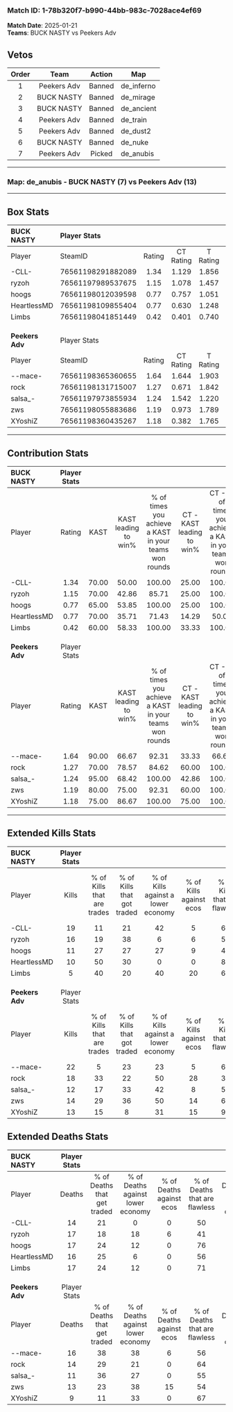 ### Match ID: 1-78b320f7-b990-44bb-983c-7028ace4ef69  
**Match Date**: 2025-01-21  
**Teams**: BUCK NASTY vs Peekers Adv  

## Vetos  

| Order | Team | Action | Map |
| :---: | :--: | :----: | --- |
| 1 | Peekers Adv | Banned | de_inferno |
| 2 | BUCK NASTY | Banned | de_mirage |
| 3 | BUCK NASTY | Banned | de_ancient |
| 4 | Peekers Adv | Banned | de_train |
| 5 | Peekers Adv | Banned | de_dust2 |
| 6 | BUCK NASTY | Banned | de_nuke |
| 7 | Peekers Adv | Picked | de_anubis |

---  

### **Map**: de_anubis - BUCK NASTY (7) vs Peekers Adv (13)  
---  

## Box Stats  

| **BUCK NASTY**  | Player Stats      |        |           |          |       |       |       |         |        |      |     |
| :- | :- | :-: | :-: | :-: | :-: | :-: | :-: | :-: | :-: | :-: | :-: |
| Player          | SteamID           | Rating | CT Rating | T Rating | KAST  |  ADR  | Kills | Assists | Deaths | K/D  | HS% |
| -CLL-           | 76561198291882089 |  1.34  |   1.129   |  1.856   | 70.00 | 93.6  |  19   |    4    |   14   | 1.36 | 57  |
| ryzoh           | 76561197989537675 |  1.15  |   1.078   |  1.457   | 70.00 | 93.3  |  16   |    8    |   17   | 0.94 | 62  |
| hoogs           | 76561198012039598 |  0.77  |   0.757   |  1.051   | 65.00 | 56.3  |  11   |    6    |   17   | 0.65 | 36  |
| HeartlessMD     | 76561198109855404 |  0.77  |   0.630   |  1.248   | 70.00 | 50.8  |  10   |    6    |   16   | 0.63 | 40  |
| Limbs           | 76561198041851449 |  0.42  |   0.401   |  0.740   | 60.00 | 42.7  |   5   |    5    |   17   | 0.29 | 40  |
|                 |                   |        |           |          |       |       |       |         |        |      |     |
|                 |                   |        |           |          |       |       |       |         |        |      |     |
|                 |                   |        |           |          |       |       |       |         |        |      |     |
| **Peekers Adv** | Player Stats      |        |           |          |       |       |       |         |        |      |     |
| Player          | SteamID           | Rating | CT Rating | T Rating | KAST  |  ADR  | Kills | Assists | Deaths | K/D  | HS% |
| --mace-         | 76561198365360655 |  1.64  |   1.644   |  1.903   | 90.00 | 111.4 |  22   |    8    |   16   | 1.38 | 54  |
| rock            | 76561198131715007 |  1.27  |   0.671   |  1.842   | 70.00 | 84.2  |  18   |    4    |   14   | 1.29 | 55  |
| salsa_-         | 76561197973855934 |  1.24  |   1.542   |  1.220   | 95.00 | 67.3  |  12   |    8    |   11   | 1.09 | 75  |
| zws             | 76561198055883686 |  1.19  |   0.973   |  1.789   | 80.00 | 83.9  |  14   |    3    |   13   | 1.08 | 64  |
| XYoshiZ         | 76561198360435267 |  1.18  |   0.382   |  1.765   | 75.00 | 71.6  |  13   |    5    |   9    | 1.44 | 61  |
---  

## Contribution Stats  

| **BUCK NASTY**  | Player Stats |       |                      |                                                        |                           |                                                             |                          |                                                            |
| :- | :-: | :-: | :-: | :-: | :-: | :-: | :-: | :-: |
| Player          |    Rating    | KAST  | KAST leading to win% | % of times you achieve a KAST in your teams won rounds | CT - KAST leading to win% | CT - % of times you achieve a KAST in your teams won rounds | T - KAST leading to win% | T - % of times you achieve a KAST in your teams won rounds |
| -CLL-           |     1.34     | 70.00 |        50.00         |                         100.00                         |           25.00           |                           100.00                            |          83.33           |                           100.00                           |
| ryzoh           |     1.15     | 70.00 |        42.86         |                         85.71                          |           25.00           |                           100.00                            |          66.67           |                           80.00                            |
| hoogs           |     0.77     | 65.00 |        53.85         |                         100.00                         |           25.00           |                           100.00                            |          100.00          |                           100.00                           |
| HeartlessMD     |     0.77     | 70.00 |        35.71         |                         71.43                          |           14.29           |                            50.00                            |          57.14           |                           80.00                            |
| Limbs           |     0.42     | 60.00 |        58.33         |                         100.00                         |           33.33           |                           100.00                            |          83.33           |                           100.00                           |
|                 |              |       |                      |                                                        |                           |                                                             |                          |                                                            |
|                 |              |       |                      |                                                        |                           |                                                             |                          |                                                            |
|                 |              |       |                      |                                                        |                           |                                                             |                          |                                                            |
| **Peekers Adv** | Player Stats |       |                      |                                                        |                           |                                                             |                          |                                                            |
| Player          |    Rating    | KAST  | KAST leading to win% | % of times you achieve a KAST in your teams won rounds | CT - KAST leading to win% | CT - % of times you achieve a KAST in your teams won rounds | T - KAST leading to win% | T - % of times you achieve a KAST in your teams won rounds |
| --mace-         |     1.64     | 90.00 |        66.67         |                         92.31                          |           33.33           |                            66.67                            |          83.33           |                           100.00                           |
| rock            |     1.27     | 70.00 |        78.57         |                         84.62                          |           60.00           |                           100.00                            |          88.89           |                           80.00                            |
| salsa_-         |     1.24     | 95.00 |        68.42         |                         100.00                         |           42.86           |                           100.00                            |          83.33           |                           100.00                           |
| zws             |     1.19     | 80.00 |        75.00         |                         92.31                          |           60.00           |                           100.00                            |          81.82           |                           90.00                            |
| XYoshiZ         |     1.18     | 75.00 |        86.67         |                         100.00                         |           75.00           |                           100.00                            |          90.91           |                           100.00                           |
---  

## Extended Kills Stats  

| **BUCK NASTY**  | Player Stats |                            |                            |                                    |                         |                              |                                 |                                       |                    |           |
| :- | :-: | :-: | :-: | :-: | :-: | :-: | :-: | :-: | :-: | :-: |
| Player          |    Kills     | % of Kills that are trades | % of Kills that got traded | % of Kills against a lower economy | % of Kills against ecos | % of Kills that are flawless | % of Kills that are close duels | % of Kills that are assisted by flash | Pistol Round Kills | AWP Kills |
| -CLL-           |      19      |             11             |             21             |                 42                 |            5            |              63              |               11                |                  11                   |         0          |     0     |
| ryzoh           |      16      |             19             |             38             |                 6                  |            6            |              50              |                6                |                   0                   |         0          |     2     |
| hoogs           |      11      |             27             |             27             |                 27                 |            9            |              45              |                9                |                  18                   |         0          |     0     |
| HeartlessMD     |      10      |             50             |             30             |                 0                  |            0            |              80              |               10                |                   0                   |         4          |     2     |
| Limbs           |      5       |             40             |             20             |                 40                 |           20            |              60              |                0                |                   0                   |         0          |     0     |
|                 |              |                            |                            |                                    |                         |                              |                                 |                                       |                    |           |
|                 |              |                            |                            |                                    |                         |                              |                                 |                                       |                    |           |
|                 |              |                            |                            |                                    |                         |                              |                                 |                                       |                    |           |
| **Peekers Adv** | Player Stats |                            |                            |                                    |                         |                              |                                 |                                       |                    |           |
| Player          |    Kills     | % of Kills that are trades | % of Kills that got traded | % of Kills against a lower economy | % of Kills against ecos | % of Kills that are flawless | % of Kills that are close duels | % of Kills that are assisted by flash | Pistol Round Kills | AWP Kills |
| --mace-         |      22      |             5              |             23             |                 23                 |            5            |              68              |                9                |                  14                   |         0          |     4     |
| rock            |      18      |             33             |             22             |                 50                 |           28            |              39              |                6                |                   6                   |         0          |     1     |
| salsa_-         |      12      |             17             |             33             |                 42                 |            8            |              50              |               17                |                   0                   |         0          |     1     |
| zws             |      14      |             29             |             36             |                 50                 |           14            |              64              |                0                |                  14                   |         0          |     0     |
| XYoshiZ         |      13      |             15             |             8              |                 31                 |           15            |              92              |                8                |                   8                   |         5          |     4     |
## Extended Deaths Stats  

| **BUCK NASTY**  | Player Stats |                             |                                   |                          |                               |                            |                           |               |
| :- | :-: | :-: | :-: | :-: | :-: | :-: | :-: | :-: |
| Player          |    Deaths    | % of Deaths that get traded | % of Deaths against lower economy | % of Deaths against ecos | % of Deaths that are flawless | % of Deaths that are close | % of Deaths while blinded | Deaths to AWP |
| -CLL-           |      14      |             21              |                 0                 |            0             |              50               |             7              |             0             |       1       |
| ryzoh           |      17      |             18              |                18                 |            6             |              41               |             18             |             6             |       0       |
| hoogs           |      17      |             24              |                12                 |            0             |              76               |             6              |            12             |       2       |
| HeartlessMD     |      16      |             25              |                 6                 |            0             |              56               |             0              |            13             |       0       |
| Limbs           |      17      |             24              |                12                 |            0             |              71               |             6              |            12             |       2       |
|                 |              |                             |                                   |                          |                               |                            |                           |               |
|                 |              |                             |                                   |                          |                               |                            |                           |               |
|                 |              |                             |                                   |                          |                               |                            |                           |               |
| **Peekers Adv** | Player Stats |                             |                                   |                          |                               |                            |                           |               |
| Player          |    Deaths    | % of Deaths that get traded | % of Deaths against lower economy | % of Deaths against ecos | % of Deaths that are flawless | % of Deaths that are close | % of Deaths while blinded | Deaths to AWP |
| --mace-         |      16      |             38              |                38                 |            6             |              56               |             6              |             0             |       2       |
| rock            |      14      |             29              |                21                 |            0             |              64               |             0              |             7             |       0       |
| salsa_-         |      11      |             36              |                27                 |            0             |              55               |             18             |             0             |       0       |
| zws             |      13      |             23              |                38                 |            15            |              54               |             8              |            15             |       2       |
| XYoshiZ         |      9       |             11              |                33                 |            0             |              67               |             11             |            11             |       0       |
